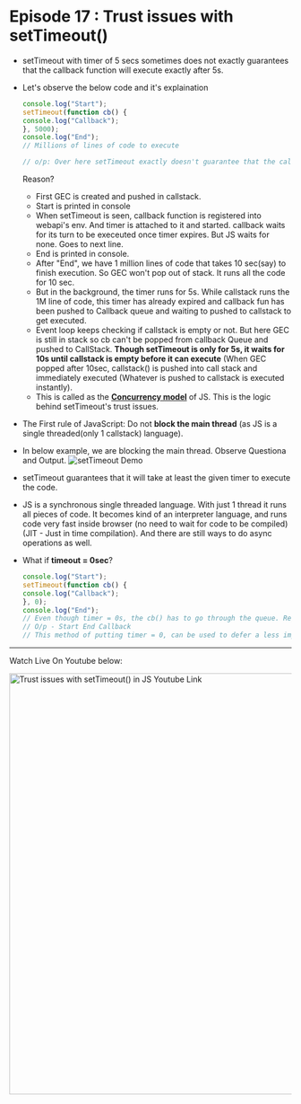 # Episode 17 : Trust issues with setTimeout()

* setTimeout with timer of 5 secs sometimes does not exactly guarantees that the callback function will execute exactly after 5s.

* Let's observe the below code and it's explaination
    ```js
    console.log("Start");
    setTimeout(function cb() {
    console.log("Callback");
    }, 5000);
    console.log("End");
    // Millions of lines of code to execute

    // o/p: Over here setTimeout exactly doesn't guarantee that the callback function will be called exactly after 5s. Maybe 6,7 or even 10! It all depends on callstack. Why?
    ```
    Reason?
    
    * First GEC is created and pushed in callstack.
    * Start is printed in console
    * When setTimeout is seen, callback function is registered into webapi's env. And timer is attached to it and started. callback waits for its turn to be execeuted once timer expires. But JS waits for none. Goes to next line.
    * End is printed in console.
    * After "End", we have 1 million lines of code that takes 10 sec(say) to finish execution. So GEC won't pop out of stack. It runs all the code for 10 sec.
    * But in the background, the timer runs for 5s. While callstack runs the 1M line of code, this timer has already expired and callback fun has been pushed to Callback queue and waiting to pushed to callstack to get executed.
    * Event loop keeps checking if callstack is empty or not. But here GEC is still in stack so cb can't be popped from callback Queue and pushed to CallStack. **Though setTimeout is only for 5s, it waits for 10s until callstack is empty before it can execute** (When GEC popped after 10sec, callstack() is pushed into call stack and immediately executed (Whatever is pushed to callstack is executed instantly).
    * This is called as the **[Concurrency model](https://developer.mozilla.org/en-US/docs/Web/JavaScript/EventLoop)** of JS. This is the logic behind setTimeout's trust issues.

* The First rule of JavaScript: Do not **block the main thread** (as JS is a single threaded(only 1 callstack) language).

* In below example, we are blocking the main thread. Observe Questiona and Output.
![setTimeout Demo](../assets/settimeout1.jpg)

* setTimeout guarantees that it will take at least the given timer to execute the code.

* JS is a synchronous single threaded language. With just 1 thread it runs all pieces of code. It becomes kind of an interpreter language, and runs code very fast inside browser (no need to wait for code to be compiled) (JIT - Just in time compilation). And there are still ways to do async operations as well.

* What if **timeout = 0sec**?
    ```js
    console.log("Start");
    setTimeout(function cb() {
    console.log("Callback");
    }, 0);
    console.log("End");
    // Even though timer = 0s, the cb() has to go through the queue. Registers calback in webapi's env , moves to callback queue, and execute once callstack is empty.
    // O/p - Start End Callback
    // This method of putting timer = 0, can be used to defer a less imp function by a little so the more important function(here printing "End") can take place
    ```

<hr>

Watch Live On Youtube below:

<a href="https://www.youtube.com/watch?v=nqsPmuicJJc&ab_channel=AkshaySaini" target="_blank"><img src="https://img.youtube.com/vi/nqsPmuicJJc/0.jpg" width="750"
alt="Trust issues with setTimeout() in JS Youtube Link"/></a>